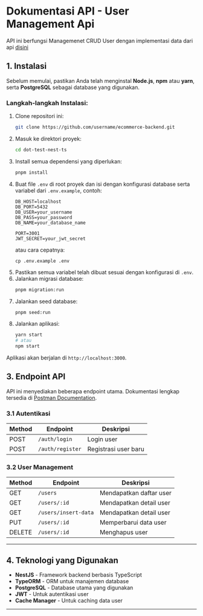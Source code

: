 # Dokumentasi API - User Management Api

API ini berfungsi Managemenet CRUD User dengan implementasi data dari api [disini](https://jsonplaceholder.typicode.com)

## 1. Instalasi

Sebelum memulai, pastikan Anda telah menginstal **Node.js**, **npm** atau **yarn**, serta **PostgreSQL** sebagai database yang digunakan.

### Langkah-langkah Instalasi:

1. Clone repositori ini:
   ```bash
   git clone https://github.com/username/ecommerce-backend.git
   ```
2. Masuk ke direktori proyek:
   ```bash
   cd dot-test-nest-ts
   ```
3. Install semua dependensi yang diperlukan:
   ```bash
   pnpm install
   ```
4. Buat file `.env` di root proyek dan isi dengan konfigurasi database serta variabel dari `.env.example`, contoh:
   ```plaintext
   DB_HOST=localhost
   DB_PORT=5432
   DB_USER=your_username
   DB_PASS=your_password
   DB_NAME=your_database_name
   
   PORT=3001
   JWT_SECRET=your_jwt_secret
   ```
   atau cara cepatnya: 
   ```plaintext
   cp .env.example .env
   ```
5. Pastikan semua variabel telah dibuat sesuai dengan konfigurasi di `.env`.
6. Jalankan migrasi database:
   ```bash
   pnpm migration:run
   ```
6. Jalankan seed database:
   ```bash
   pnpm seed:run
   ```
7. Jalankan aplikasi:
   ```bash
   yarn start
   # atau
   npm start
   ```

Aplikasi akan berjalan di `http://localhost:3000`.

## 3. Endpoint API

API ini menyediakan beberapa endpoint utama. Dokumentasi lengkap tersedia di [Postman Documentation](https://documenter.getpostman.com/view/29492816/2s9YsGhYfA).

### 3.1 Autentikasi

| Method | Endpoint       | Deskripsi                  |
|--------|--------------|----------------------------|
| POST   | `/auth/login` | Login user                 |
| POST   | `/auth/register` | Registrasi user baru       |

### 3.2 User Management

| Method | Endpoint             | Deskripsi                    |
|--------|----------------------|------------------------------|
| GET    | `/users`             | Mendapatkan daftar user      |
| GET    | `/users/:id`         | Mendapatkan detail user      |
| GET    | `/users/insert-data` | Mendapatkan detail user      |
| PUT    | `/users/:id`         | Memperbarui data user       |
| DELETE | `/users/:id`         | Menghapus user              |

---

## 4. Teknologi yang Digunakan

- **NestJS** - Framework backend berbasis TypeScript
- **TypeORM** - ORM untuk manajemen database
- **PostgreSQL** - Database utama yang digunakan
- **JWT** - Untuk autentikasi user
- **Cache Manager** - Untuk caching data user

---
